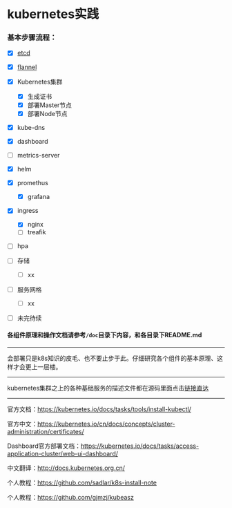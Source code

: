 # kubernetes实践

### 基本步骤流程：

- [x] <a href="etcd/README.md">etcd</a>
- [x] <a href="flannel/README.md">flannel</a>
- [x] Kubernetes集群
  - [x] <a herf="k8s-install-tls/gen-ca/README.md">生成证书</a>
  - [x] <a herf="k8s-install-tls/README.md">部署Master节点</a>
  - [x] <a herf="k8s-install-tls/README.md">部署Node节点</a>
- [x] <a herf="doc/kube-dns/README.md">kube-dns</a>
- [x] <a herf="doc/dashboard/README.md">dashboard</a>
- [ ] <a herf="doc/metrics-server/README.md">metrics-server</a>
- [x] <a herf="doc/helm/README.md">helm</a>
- [x] <a herf="doc/promethus/README.md">promethus</a>
  - [x] <a herf="doc/promethus/README.md">grafana</a>
- [x] ingress
  - [x] <a herf="doc/ingress/README.md">nginx</a>
  - [ ] treafik
- [ ] hpa
- [ ] 存储
  - [ ] xx
- [ ] 服务网格
  - [ ] xx
- [ ] 未完待续



#### 各组件原理和操作文档请参考`/doc`目录下内容，和各目录下README.md

------

会部署只是k8s知识的皮毛、也不要止步于此。仔细研究各个组件的基本原理、这样才会更上一层楼。

------

kubernetes集群之上的各种基础服务的描述文件都在源码里面点击[链接直达](https://github.com/kubernetes/kubernetes/tree/master/cluster/addons)

------

官方文档：https://kubernetes.io/docs/tasks/tools/install-kubectl/

官方中文：https://kubernetes.io/cn/docs/concepts/cluster-administration/certificates/

Dashboard官方部署文档：https://kubernetes.io/docs/tasks/access-application-cluster/web-ui-dashboard/

中文翻译：http://docs.kubernetes.org.cn/

个人教程：https://github.com/sadlar/k8s-install-note

个人教程：https://github.com/gjmzj/kubeasz


